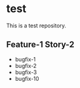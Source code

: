 # test

This is a test repository.

## Feature-1 Story-2

- bugfix-1
- bugfix-2
- bugfix-3
- bugfix-10
